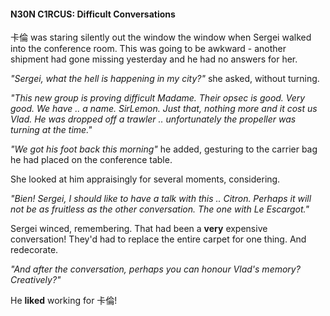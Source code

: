 #### N30N C1RCUS: Difficult Conversations

卡倫 was staring silently out the window the window when Sergei walked into the conference room. This was going to be awkward - another shipment had gone missing yesterday and he had no answers for her.

_"Sergei, what the hell is happening in my city?"_ she asked, without turning.

_"This new group is proving difficult Madame. Their opsec is good. Very good. We have .. a name. SirLemon. Just that, nothing more and it cost us Vlad. He was dropped off a trawler .. unfortunately the propeller was turning at the time."_  

_"We got his foot back this morning"_ he added, gesturing to the carrier bag he had placed on the conference table.

She looked at him appraisingly for several moments, considering.

_"Bien! Sergei, I should like to have a talk with this .. Citron. Perhaps it will not be as fruitless as the other conversation. The one with Le Escargot."_

Sergei winced, remembering. That had been a **very** expensive conversation! They'd had to replace the entire carpet for one thing. And redecorate.

_"And after the conversation, perhaps you can honour Vlad's memory? Creatively?"_

He **liked** working for 卡倫!